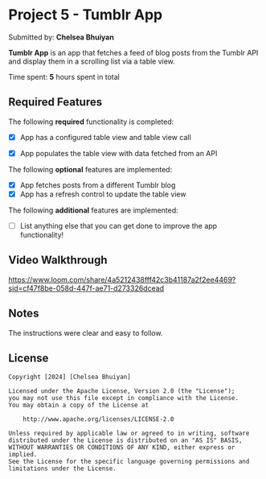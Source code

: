 # Project 5 - **Tumblr App**

Submitted by: **Chelsea Bhuiyan**

**Tumblr App** is an app that fetches a feed of blog posts from the Tumblr API and display them in a scrolling list via a table view.

Time spent: **5** hours spent in total

## Required Features

The following **required** functionality is completed:

- [x] App has a configured table view and table view call
- [x] App populates the table view with data fetched from an API


The following **optional** features are implemented:

- [x] App fetches posts from a different Tumblr blog
- [x] App has a refresh control to update the table view

The following **additional** features are implemented:

- [ ] List anything else that you can get done to improve the app functionality!

## Video Walkthrough
https://www.loom.com/share/4a5212438fff42c3b41187a2f2ee4469?sid=cf47f8be-058d-447f-ae71-d273326dcead

## Notes
The instructions were clear and easy to follow.

## License

    Copyright [2024] [Chelsea Bhuiyan]

    Licensed under the Apache License, Version 2.0 (the "License");
    you may not use this file except in compliance with the License.
    You may obtain a copy of the License at

        http://www.apache.org/licenses/LICENSE-2.0

    Unless required by applicable law or agreed to in writing, software
    distributed under the License is distributed on an "AS IS" BASIS,
    WITHOUT WARRANTIES OR CONDITIONS OF ANY KIND, either express or implied.
    See the License for the specific language governing permissions and
    limitations under the License.
